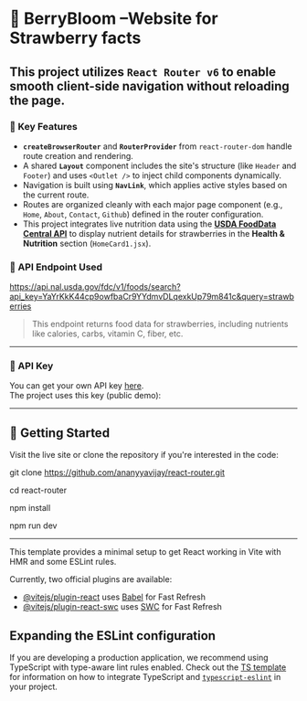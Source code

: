 # 🍓 BerryBloom –Website for Strawberry facts

This project utilizes `React Router v6` to enable smooth client-side navigation without reloading the page.
---
### 📌 Key Features

- **`createBrowserRouter`** and **`RouterProvider`** from `react-router-dom` handle route creation and rendering.
- A shared **`Layout`** component includes the site's structure (like `Header` and `Footer`) and uses `<Outlet />` to inject child components dynamically.
- Navigation is built using **`NavLink`**, which applies active styles based on the current route.
- Routes are organized cleanly with each major page component (e.g., `Home`, `About`, `Contact`, `Github`) defined in the router configuration.
- This project integrates live nutrition data using the **[USDA FoodData Central API](https://fdc.nal.usda.gov/api-key-signup.html)** to display nutrient details for strawberries in the **Health & Nutrition** section (`HomeCard1.jsx`).

### 🔗 API Endpoint Used

https://api.nal.usda.gov/fdc/v1/foods/search?api_key=YaYrKkK44cp9owfbaCr9YYdmvDLqexkUp79m841c&query=strawberries


> This endpoint returns food data for strawberries, including nutrients like calories, carbs, vitamin C, fiber, etc.

---

### 🔐 API Key

You can get your own API key [here](https://fdc.nal.usda.gov/api-key-signup.html).  
The project uses this key (public demo):

---

## 🚀 Getting Started

Visit the live site or clone the repository if you're interested in the code:

git clone https://github.com/ananyyavijay/react-router.git

cd react-router

npm install

npm run dev

---

This template provides a minimal setup to get React working in Vite with HMR and some ESLint rules.

Currently, two official plugins are available:

- [@vitejs/plugin-react](https://github.com/vitejs/vite-plugin-react/blob/main/packages/plugin-react) uses [Babel](https://babeljs.io/) for Fast Refresh
- [@vitejs/plugin-react-swc](https://github.com/vitejs/vite-plugin-react/blob/main/packages/plugin-react-swc) uses [SWC](https://swc.rs/) for Fast Refresh

## Expanding the ESLint configuration

If you are developing a production application, we recommend using TypeScript with type-aware lint rules enabled. Check out the [TS template](https://github.com/vitejs/vite/tree/main/packages/create-vite/template-react-ts) for information on how to integrate TypeScript and [`typescript-eslint`](https://typescript-eslint.io) in your project.
